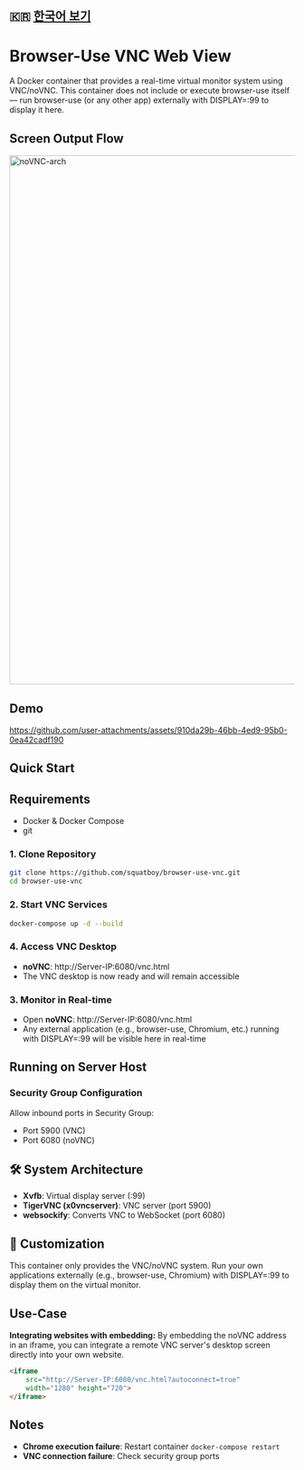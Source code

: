 ## 🇰🇷 [한국어 보기](README.ko.md)

# Browser-Use VNC Web View

A Docker container that provides a real-time virtual monitor system using VNC/noVNC.
This container does not include or execute browser-use itself — run browser-use (or any other app) externally with DISPLAY=:99 to display it here.

## Screen Output Flow

<img width="996" height="933" alt="noVNC-arch" src="https://github.com/user-attachments/assets/d86b43ec-4204-4a94-ae86-01c63c39dfe1" />


## Demo

https://github.com/user-attachments/assets/910da29b-46bb-4ed9-95b0-0ea42cadf190


## Quick Start

## Requirements
- Docker & Docker Compose
- git

### 1. Clone Repository
```bash
git clone https://github.com/squatboy/browser-use-vnc.git
cd browser-use-vnc
```


### 2. Start VNC Services
```bash
docker-compose up -d --build
```

### 4. Access VNC Desktop
- **noVNC**: http://Server-IP:6080/vnc.html
- The VNC desktop is now ready and will remain accessible


### 3. Monitor in Real-time
- Open **noVNC**: http://Server-IP:6080/vnc.html
- Any external application (e.g., browser-use, Chromium, etc.) running with DISPLAY=:99 will be visible here in real-time

## Running on Server Host

### Security Group Configuration
Allow inbound ports in Security Group:
- Port 5900 (VNC)
- Port 6080 (noVNC)

## 🛠️ System Architecture

- **Xvfb**: Virtual display server (:99)
- **TigerVNC (x0vncserver)**: VNC server (port 5900)
- **websockify**: Converts VNC to WebSocket (port 6080)

## 📝 Customization
This container only provides the VNC/noVNC system.
Run your own applications externally (e.g., browser-use, Chromium) with DISPLAY=:99 to display them on the virtual monitor.

## Use-Case
**Integrating websites with embedding:**
By embedding the noVNC address in an iframe, you can integrate a remote VNC server's desktop screen directly into your own website.

```html
<iframe 
    src="http://Server-IP:6080/vnc.html?autoconnect=true" 
    width="1280" height="720">
</iframe>
```

## Notes

- **Chrome execution failure**: Restart container `docker-compose restart`
- **VNC connection failure**: Check security group ports

